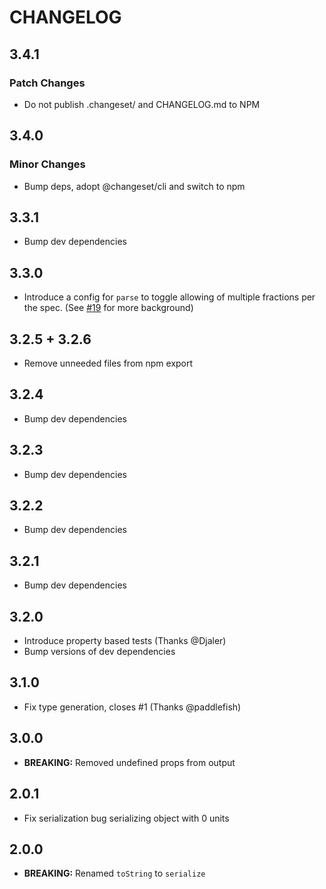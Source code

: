 # CHANGELOG

## 3.4.1

### Patch Changes

-   Do not publish .changeset/ and CHANGELOG.md to NPM

## 3.4.0

### Minor Changes

-   Bump deps, adopt @changeset/cli and switch to npm

## 3.3.1

-   Bump dev dependencies

## 3.3.0

-   Introduce a config for `parse` to toggle allowing of multiple fractions per the spec. (See [#19](https://github.com/MelleB/tinyduration/issues/19) for more background)

## 3.2.5 + 3.2.6

-   Remove unneeded files from npm export

## 3.2.4

-   Bump dev dependencies

## 3.2.3

-   Bump dev dependencies

## 3.2.2

-   Bump dev dependencies

## 3.2.1

-   Bump dev dependencies

## 3.2.0

-   Introduce property based tests (Thanks @Djaler)
-   Bump versions of dev dependencies

## 3.1.0

-   Fix type generation, closes #1 (Thanks @paddlefish)

## 3.0.0

-   **BREAKING:** Removed undefined props from output

## 2.0.1

-   Fix serialization bug serializing object with 0 units

## 2.0.0

-   **BREAKING:** Renamed `toString` to `serialize`
